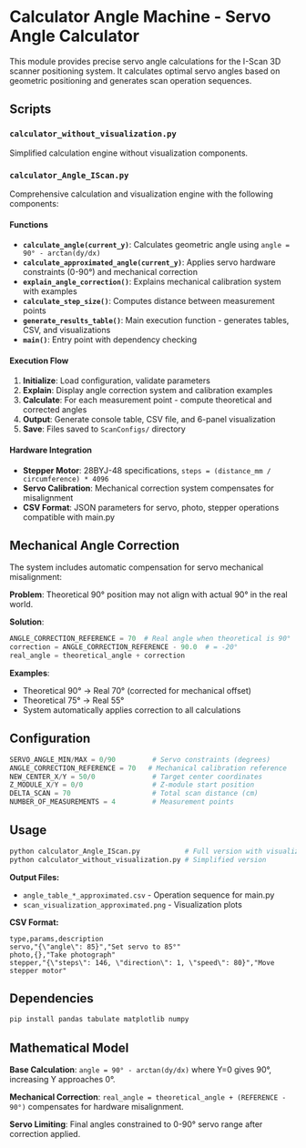 # Calculator Angle Machine - Servo Angle Calculator

This module provides precise servo angle calculations for the I-Scan 3D scanner positioning system. 
It calculates optimal servo angles based on geometric positioning and generates scan operation sequences.

## Scripts

### `calculator_without_visualization.py`
Simplified calculation engine without visualization components.

### `calculator_Angle_IScan.py`
Comprehensive calculation and visualization engine with the following components:

#### Functions

- **`calculate_angle(current_y)`**: Calculates geometric angle using `angle = 90° - arctan(dy/dx)`
- **`calculate_approximated_angle(current_y)`**: Applies servo hardware constraints (0-90°) and mechanical correction
- **`explain_angle_correction()`**: Explains mechanical calibration system with examples
- **`calculate_step_size()`**: Computes distance between measurement points
- **`generate_results_table()`**: Main execution function - generates tables, CSV, and visualizations
- **`main()`**: Entry point with dependency checking

#### Execution Flow

1. **Initialize**: Load configuration, validate parameters
2. **Explain**: Display angle correction system and calibration examples
3. **Calculate**: For each measurement point - compute theoretical and corrected angles
4. **Output**: Generate console table, CSV file, and 6-panel visualization
5. **Save**: Files saved to `ScanConfigs/` directory

#### Hardware Integration

- **Stepper Motor**: 28BYJ-48 specifications, `steps = (distance_mm / circumference) * 4096`
- **Servo Calibration**: Mechanical correction system compensates for misalignment
- **CSV Format**: JSON parameters for servo, photo, stepper operations compatible with main.py

## Mechanical Angle Correction

The system includes automatic compensation for servo mechanical misalignment:

**Problem**: Theoretical 90° position may not align with actual 90° in the real world.

**Solution**: 
```python
ANGLE_CORRECTION_REFERENCE = 70  # Real angle when theoretical is 90°
correction = ANGLE_CORRECTION_REFERENCE - 90.0  # = -20°
real_angle = theoretical_angle + correction
```

**Examples**:
- Theoretical 90° → Real 70° (corrected for mechanical offset)
- Theoretical 75° → Real 55°
- System automatically applies correction to all calculations

## Configuration

```python
SERVO_ANGLE_MIN/MAX = 0/90         # Servo constraints (degrees)
ANGLE_CORRECTION_REFERENCE = 70   # Mechanical calibration reference
NEW_CENTER_X/Y = 50/0              # Target center coordinates  
Z_MODULE_X/Y = 0/0                 # Z-module start position
DELTA_SCAN = 70                    # Total scan distance (cm)
NUMBER_OF_MEASUREMENTS = 4         # Measurement points
```

## Usage

```bash
python calculator_Angle_IScan.py           # Full version with visualizations
python calculator_without_visualization.py # Simplified version
```

**Output Files:**
- `angle_table_*_approximated.csv` - Operation sequence for main.py
- `scan_visualization_approximated.png` - Visualization plots

**CSV Format:**
```csv
type,params,description
servo,"{\"angle\": 85}","Set servo to 85°"
photo,{},"Take photograph"
stepper,"{\"steps\": 146, \"direction\": 1, \"speed\": 80}","Move stepper motor"
```

## Dependencies

```bash
pip install pandas tabulate matplotlib numpy
```

## Mathematical Model

**Base Calculation**: `angle = 90° - arctan(dy/dx)` where Y=0 gives 90°, increasing Y approaches 0°.

**Mechanical Correction**: `real_angle = theoretical_angle + (REFERENCE - 90°)` compensates for hardware misalignment.

**Servo Limiting**: Final angles constrained to 0-90° servo range after correction applied.


